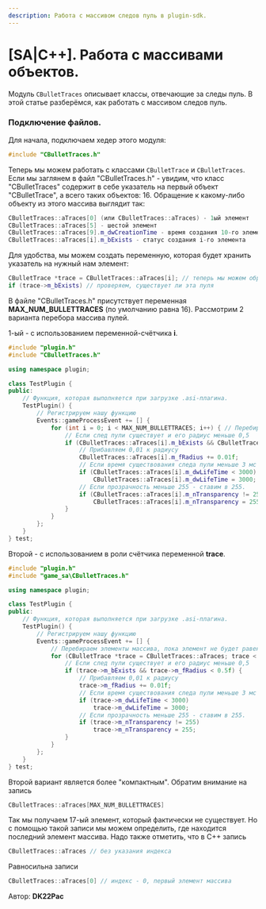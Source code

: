 ```yaml
---
description: Работа с массивом следов пуль в plugin-sdk.
---
```


# \[SA|C++]. Работа с массивами объектов.

Модуль `CBulletTraces` описывает классы, отвечающие за следы пуль. В этой статье разберёмся, как работать с массивом следов пуль.

### **Подключение файлов**.

Для начала, подключаем хедер этого модуля:

```cpp
#include "CBulletTraces.h"
```

Теперь мы можем работать с классами `CBulletTrace` и `CBulletTraces`. Если мы заглянем в файл "CBulletTraces.h" - увидим, что класс "CBulletTraces" содержит в себе указатель на первый объект "CBulletTrace", а всего таких объектов: 16. Обращение к какому-либо объекту из этого массива выглядит так:

```cpp
CBulletTraces::aTraces[0] (или CBulletTraces::aTraces) - 1ый элемент 
CBulletTraces::aTraces[5] - шестой элемент 
CBulletTraces::aTraces[9].m_dwCreationTime - время создания 10-го элемента 
CBulletTraces::aTraces[i].m_bExists - статус создания i-го элемента
```

Для удобства, мы можем создать переменную, которая будет хранить указатель на нужный нам элемент:

```cpp
CBulletTrace *trace = CBulletTraces::aTraces[i]; // теперь мы можем обращаться к i-ому элементу массива пулей через переменную trace 
if (trace->m_bExists) // проверяем, существует ли эта пуля
```

В файле "CBulletTraces.h" присутствует переменная **MAX\_NUM\_BULLETTRACES** (по умолчанию равна 16). Рассмотрим 2 варианта перебора массива пулей.

1-ый - с использованием переменной-счётчика **i**.

```cpp
#include "plugin.h"
#include "CBulletTraces.h"

using namespace plugin;

class TestPlugin {
public:
    // Функция, которая выполняется при загрузке .asi-плагина.
    TestPlugin() {
        // Регистрируем нашу функцию
        Events::gameProcessEvent += [] {
            for (int i = 0; i < MAX_NUM_BULLETTRACES; i++) { // Перебираем 0-15 (MAX_NUM_BULLETTRACES = 16)
                // Если след пули существует и его радиус меньше 0,5
                if (CBulletTraces::aTraces[i].m_bExists && CBulletTraces::aTraces[i].m_fRadius < 0.5f) {
                    // Прибавляем 0,01 к радиусу
                    CBulletTraces::aTraces[i].m_fRadius += 0.01f;
                    // Если время существования следа пули меньше 3 мс - ставим в 3 мс.
                    if (CBulletTraces::aTraces[i].m_dwLifeTime < 3000)
                        CBulletTraces::aTraces[i].m_dwLifeTime = 3000;
                    // Если прозрачность меньше 255 - ставим в 255.
                    if (CBulletTraces::aTraces[i].m_nTransparency != 255)
                        CBulletTraces::aTraces[i].m_nTransparency = 255;
                }
            }
        };
    }
} test;
```

Второй - с использованием в роли счётчика переменной **trace**.

```cpp
#include "plugin.h"
#include "game_sa\CBulletTraces.h"

using namespace plugin;

class TestPlugin {
public:
    // Функция, которая выполняется при загрузке .asi-плагина.
    TestPlugin() {
        // Регистрируем нашу функцию
        Events::gameProcessEvent += [] {
            // Перебираем элементы массива, пока элемент не будет равен 17-ому (CBulletTraces::aTraces[MAX_NUM_BULLETTRACES])
            for (CBulletTrace *trace = CBulletTraces::aTraces; trace < &CBulletTraces::aTraces[MAX_NUM_BULLETTRACES]; trace++) {
                // Если след пули существует и его радиус меньше 0,5
                if (trace->m_bExists && trace->m_fRadius < 0.5f) {
                    // Прибавляем 0,01 к радиусу
                    trace->m_fRadius += 0.01f;
                    // Если время существования следа пули меньше 3 мс - ставим в 3 мс.
                    if (trace->m_dwLifeTime < 3000)
                        trace->m_dwLifeTime = 3000;
                    // Если прозрачность меньше 255 - ставим в 255.
                    if (trace->m_nTransparency != 255)
                        trace->m_nTransparency = 255;
                }
            }
        };
    }
} test;
```

Второй вариант является более "компактным". Обратим внимание на запись

```cpp
CBulletTraces::aTraces[MAX_NUM_BULLETTRACES]
```

Так мы получаем 17-ый элемент, который фактически не существует. Но с помощью такой записи мы можем определить, где находится последний элемент массива. Надо также отметить, что в C++ запись

```cpp
CBulletTraces::aTraces // без указания индекса
```

Равносильна записи

```cpp
CBulletTraces::aTraces[0] // индекс - 0, первый элемент массива
```



Автор: **DK22Pac**
